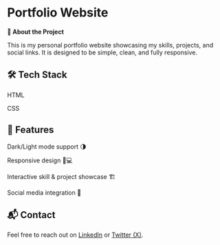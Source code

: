 # Portfolio Website

**🚀 About the Project**

This is my personal portfolio website showcasing my skills, projects, and social links. It is designed to be simple, clean, and fully responsive.

## 🛠️ Tech Stack

HTML

CSS

## 📌 Features

Dark/Light mode support 🌗

Responsive design 📱💻

Interactive skill & project showcase 🏗️

Social media integration 🔗

## 📬 Contact

Feel free to reach out on [LinkedIn](https://www.linkedin.com/in/avishars) or [Twitter (X)](https://twitter.com/AvisharS).

